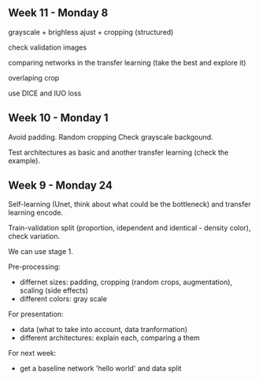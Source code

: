 ## Week 11 - Monday 8

grayscale + brighless ajust + cropping (structured)

check validation images 

comparing networks in the transfer learning (take the best and explore it)

overlaping crop

use DICE and IUO loss 

## Week 10 - Monday 1

Avoid padding. 
Random cropping 
Check grayscale backgound. 

Test architectures as basic and another transfer learning (check the example). 

## Week 9 - Monday 24
 
Self-learning (Unet, think about what could be the bottleneck) and transfer learning encode.

Train-validation split (proportion, idependent and identical - density color), check variation.

We can use stage 1. 

Pre-processing:
 - differnet sizes: padding, cropping (random crops, augmentation), scaling (side effects)
 - different colors: gray scale

For presentation:
 - data (what to take into account, data tranformation)
 - different architectures: explain each, comparing a them

For next week:
 - get a baseline network 'hello world' and data split
